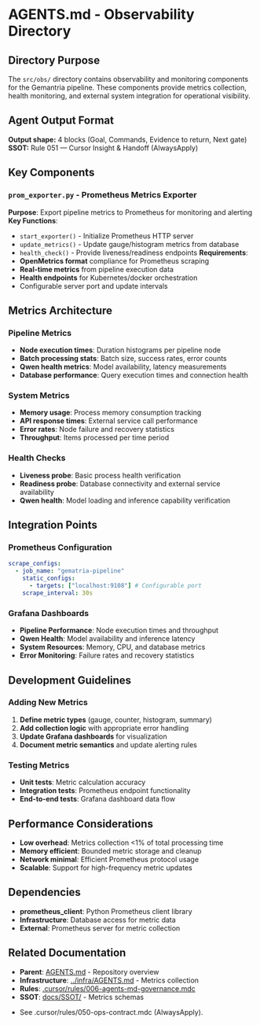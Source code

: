 # AGENTS.md - Observability Directory

## Directory Purpose

The `src/obs/` directory contains observability and monitoring components for the Gemantria pipeline. These components provide metrics collection, health monitoring, and external system integration for operational visibility.

## Agent Output Format

**Output shape:** 4 blocks (Goal, Commands, Evidence to return, Next gate)
**SSOT:** Rule 051 — Cursor Insight & Handoff (AlwaysApply)

## Key Components

### `prom_exporter.py` - Prometheus Metrics Exporter

**Purpose**: Export pipeline metrics to Prometheus for monitoring and alerting
**Key Functions**:

- `start_exporter()` - Initialize Prometheus HTTP server
- `update_metrics()` - Update gauge/histogram metrics from database
- `health_check()` - Provide liveness/readiness endpoints
  **Requirements**:
- **OpenMetrics format** compliance for Prometheus scraping
- **Real-time metrics** from pipeline execution data
- **Health endpoints** for Kubernetes/docker orchestration
- Configurable server port and update intervals

## Metrics Architecture

### Pipeline Metrics

- **Node execution times**: Duration histograms per pipeline node
- **Batch processing stats**: Batch size, success rates, error counts
- **Qwen health metrics**: Model availability, latency measurements
- **Database performance**: Query execution times and connection health

### System Metrics

- **Memory usage**: Process memory consumption tracking
- **API response times**: External service call performance
- **Error rates**: Node failure and recovery statistics
- **Throughput**: Items processed per time period

### Health Checks

- **Liveness probe**: Basic process health verification
- **Readiness probe**: Database connectivity and external service availability
- **Qwen health**: Model loading and inference capability verification

## Integration Points

### Prometheus Configuration

```yaml
scrape_configs:
  - job_name: "gematria-pipeline"
    static_configs:
      - targets: ["localhost:9108"] # Configurable port
    scrape_interval: 30s
```

### Grafana Dashboards

- **Pipeline Performance**: Node execution times and throughput
- **Qwen Health**: Model availability and inference latency
- **System Resources**: Memory, CPU, and database metrics
- **Error Monitoring**: Failure rates and recovery statistics

## Development Guidelines

### Adding New Metrics

1. **Define metric types** (gauge, counter, histogram, summary)
2. **Add collection logic** with appropriate error handling
3. **Update Grafana dashboards** for visualization
4. **Document metric semantics** and update alerting rules

### Testing Metrics

- **Unit tests**: Metric calculation accuracy
- **Integration tests**: Prometheus endpoint functionality
- **End-to-end tests**: Grafana dashboard data flow

## Performance Considerations

- **Low overhead**: Metrics collection <1% of total processing time
- **Memory efficient**: Bounded metric storage and cleanup
- **Network minimal**: Efficient Prometheus protocol usage
- **Scalable**: Support for high-frequency metric updates

## Dependencies

- **prometheus_client**: Python Prometheus client library
- **Infrastructure**: Database access for metric data
- **External**: Prometheus server for metric collection

## Related Documentation

- **Parent**: [AGENTS.md](../AGENTS.md) - Repository overview
- **Infrastructure**: [../infra/AGENTS.md](../infra/AGENTS.md) - Metrics collection
- **Rules**: [.cursor/rules/006-agents-md-governance.mdc](../../.cursor/rules/006-agents-md-governance.mdc)
- **SSOT**: [docs/SSOT/](../../docs/SSOT/) - Metrics schemas
* See .cursor/rules/050-ops-contract.mdc (AlwaysApply).
